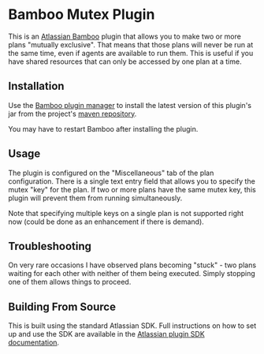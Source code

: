 Bamboo Mutex Plugin
===================

This is an [Atlassian Bamboo](http://www.atlassian.com/software/bamboo) plugin that allows you to make two or more plans "mutually exclusive". That means that those plans will never be run at the same time, even if agents are available to run them. This is useful if you have shared resources that can only be accessed by one plan at a time.


Installation
------------

Use the [Bamboo plugin manager](https://confluence.atlassian.com/display/BAMBOO/Add-ons) to install the latest version of this plugin's jar from the project's [maven repository](http://repo1.maven.org/maven2/com/github/ampedandwired/bamboo-mutex-plugin/).

You may have to restart Bamboo after installing the plugin.


Usage
-----

The plugin is configured on the "Miscellaneous" tab of the plan configuration. There is a single text entry field that allows you to specify the mutex "key" for the plan. If two or more plans have the same mutex key, this plugin will prevent them from running simultaneously.

Note that specifying multiple keys on a single plan is not supported right now (could be done as an enhancement if there is demand).


Troubleshooting
---------------

On very rare occasions I have observed plans becoming "stuck" - two plans waiting for each other with neither of them being executed. Simply stopping one of them allows things to proceed.


Building From Source
--------------------

This is built using the standard Atlassian SDK. Full instructions on how to set up and use the SDK are available in the [Atlassian plugin SDK documentation](https://developer.atlassian.com/display/DOCS/Introduction+to+the+Atlassian+Plugin+SDK).
